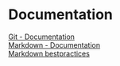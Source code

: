 # Documentation
[Git - Documentation](https://git-scm.com/doc)
<br/>[Markdown - Documentation](https://guides.github.com/features/mastering-markdown)
<br/>[Markdown bestpractices](https://www.markdownguide.org/basic-syntax/)

